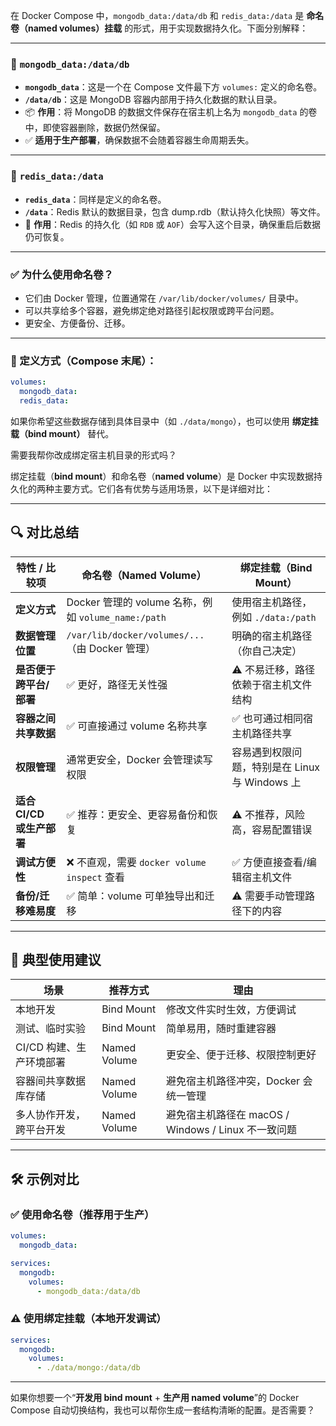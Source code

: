 在 Docker Compose 中，`mongodb_data:/data/db` 和 `redis_data:/data` 是 **命名卷（named volumes）挂载** 的形式，用于实现数据持久化。下面分别解释：

---

### 🔹 `mongodb_data:/data/db`

* **`mongodb_data`**：这是一个在 Compose 文件最下方 `volumes:` 定义的命名卷。
* **`/data/db`**：这是 MongoDB 容器内部用于持久化数据的默认目录。
* 📦 **作用**：将 MongoDB 的数据文件保存在宿主机上名为 `mongodb_data` 的卷中，即使容器删除，数据仍然保留。
* ✅ **适用于生产部署**，确保数据不会随着容器生命周期丢失。

---

### 🔹 `redis_data:/data`

* **`redis_data`**：同样是定义的命名卷。
* **`/data`**：Redis 默认的数据目录，包含 dump.rdb（默认持久化快照）等文件。
* 🧠 **作用**：Redis 的持久化（如 `RDB` 或 `AOF`）会写入这个目录，确保重启后数据仍可恢复。

---

### ✅ 为什么使用命名卷？

* 它们由 Docker 管理，位置通常在 `/var/lib/docker/volumes/` 目录中。
* 可以共享给多个容器，避免绑定绝对路径引起权限或跨平台问题。
* 更安全、方便备份、迁移。

---

### 🔧 定义方式（Compose 末尾）：

```yaml
volumes:
  mongodb_data:
  redis_data:
```

如果你希望这些数据存储到具体目录中（如 `./data/mongo`），也可以使用 **绑定挂载（bind mount）** 替代。

需要我帮你改成绑定宿主机目录的形式吗？

绑定挂载（**bind mount**）和命名卷（**named volume**）是 Docker 中实现数据持久化的两种主要方式。它们各有优势与适用场景，以下是详细对比：

---

## 🔍 对比总结

| 特性 / 比较项           | **命名卷（Named Volume）**                       | **绑定挂载（Bind Mount）**            |
| ------------------ | ------------------------------------------- | ------------------------------- |
| **定义方式**           | Docker 管理的 volume 名称，例如 `volume_name:/path` | 使用宿主机路径，例如 `./data:/path`       |
| **数据管理位置**         | `/var/lib/docker/volumes/...`（由 Docker 管理）  | 明确的宿主机路径（你自己决定）                 |
| **是否便于跨平台/部署**     | ✅ 更好，路径无关性强                                 | ⚠️ 不易迁移，路径依赖于宿主机文件结构            |
| **容器之间共享数据**       | ✅ 可直接通过 volume 名称共享                         | ✅ 也可通过相同宿主机路径共享                 |
| **权限管理**           | 通常更安全，Docker 会管理读写权限                        | 容易遇到权限问题，特别是在 Linux 与 Windows 上 |
| **适合 CI/CD 或生产部署** | ✅ 推荐：更安全、更容易备份和恢复                           | ⚠️ 不推荐，风险高，容易配置错误               |
| **调试方便性**          | ❌ 不直观，需要 `docker volume inspect` 查看         | ✅ 方便直接查看/编辑宿主机文件                |
| **备份/迁移难易度**       | ✅ 简单：volume 可单独导出和迁移                        | ⚠️ 需要手动管理路径下的内容                 |

---

## 📌 典型使用建议

| 场景              | 推荐方式         | 理由                                     |
| --------------- | ------------ | -------------------------------------- |
| 本地开发            | Bind Mount   | 修改文件实时生效，方便调试                          |
| 测试、临时实验         | Bind Mount   | 简单易用，随时重建容器                            |
| CI/CD 构建、生产环境部署 | Named Volume | 更安全、便于迁移、权限控制更好                        |
| 容器间共享数据库存储      | Named Volume | 避免宿主机路径冲突，Docker 会统一管理                 |
| 多人协作开发，跨平台开发    | Named Volume | 避免宿主机路径在 macOS / Windows / Linux 不一致问题 |

---

## 🛠 示例对比

### ✅ 使用命名卷（推荐用于生产）

```yaml
volumes:
  mongodb_data:

services:
  mongodb:
    volumes:
      - mongodb_data:/data/db
```

### ⚠️ 使用绑定挂载（本地开发调试）

```yaml
services:
  mongodb:
    volumes:
      - ./data/mongo:/data/db
```

---

如果你想要一个“**开发用 bind mount** + **生产用 named volume**”的 Docker Compose 自动切换结构，我也可以帮你生成一套结构清晰的配置。是否需要？

